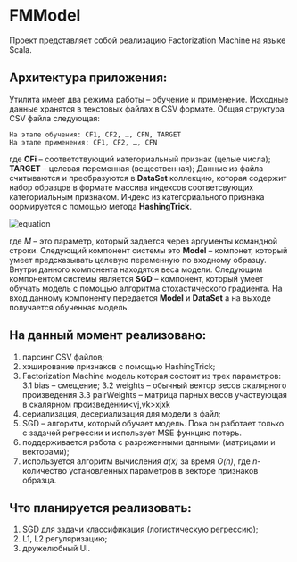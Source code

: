# FMModel

Проект представляет собой реализацию Factorization Machine на языке Scala.

## Архитектура приложения:

Утилита имеет два режима работы – обучение и применение. Исходные данные хранятся в текстовых файлах в CSV формате. Общая структура CSV файла следующая:
```
На этапе обучения: CF1, CF2, …, CFN, TARGET
На этапе применения: CF1, CF2, …, CFN
```
где **CFi** – соответствующий категориальный признак (целые числа);
**TARGET** – целевая переменная (вещественная);
Данные из файла считываются и преобразуются в **DataSet** коллекцию, которая содержит набор образцов в формате массива индексов соответсвующих категориальным признаком. Индекс из категориального признака формируется с помощью метода **HashingTrick**.

![equation](https://latex.codecogs.com/gif.latex?\&space;Index_i=CF_i\%2^M)

где *M* – это параметр, который задается через аргументы командной строки.
Следующий компонент системы это **Model** – компонет, который умеет предсказывать целевую переменную по входному образцу. Внутри данного компонента находятся веса модели.
Следующим компонентом системы является **SGD** –  компонент, который умеет обучать модель с помощью алгоритма стохастического градиента. На вход данному компоненту передается **Model** и **DataSet** а на выходе получается обученная модель.

## На данный момент реализовано:
	
1. парсинг CSV файлов;
2. хэширование признаков с помощью HashingTrick;
3. Factorization Machine модель которая состоит из трех параметров:
  3.1 bias – смещение;
  3.2 weights – обычный вектор весов скалярного произведения <wx>
  3.3 pairWeights – матрица парных весов участвующая в скалярном произведении<vj,vk>xjxk
4. сериализация, десериализация для модели в файл;
5. SGD – алгоритм, который обучает модель. Пока он работает только с задачей регрессии и использует MSE функцию потерь.
6. поддерживается работа с разреженными данными (матрицами и векторами);
7. используется алгоритм вычисления *a(x)* за время *O(n)*, где *n*-количество установленных параметров в векторе признаков образца.

## Что планируется реализовать:

1. SGD для задачи классификация (логистическую регрессию);
2. L1, L2 регуляризацию;
3. дружелюбный UI.


